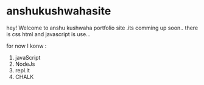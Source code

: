 # anshukushwahasite

hey! Welcome to anshu kushwaha portfolio site .its comming up soon..
there is css html and javascript is use...

for now I konw :
1. javaScript
1. NodeJs
1. repl.it
1. CHALK